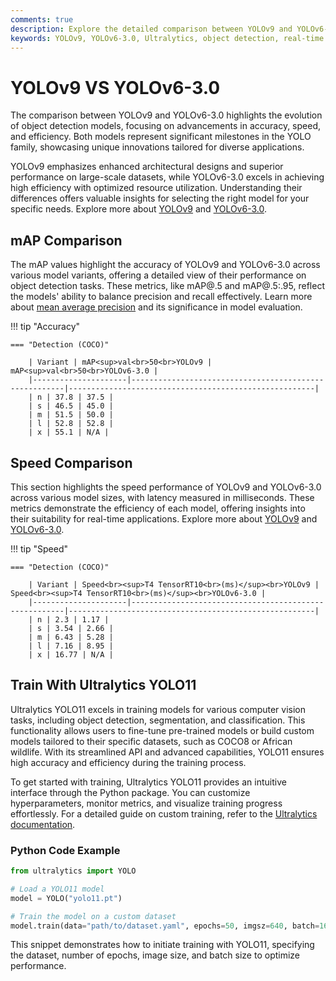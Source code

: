 ```yaml
---
comments: true
description: Explore the detailed comparison between YOLOv9 and YOLOv6-3.0, two cutting-edge models in real-time object detection. Discover how these models differ in performance, efficiency, and suitability for edge AI and computer vision tasks.
keywords: YOLOv9, YOLOv6-3.0, Ultralytics, object detection, real-time AI, edge AI, computer vision, model comparison
---
```


# YOLOv9 VS YOLOv6-3.0

The comparison between YOLOv9 and YOLOv6-3.0 highlights the evolution of object detection models, focusing on advancements in accuracy, speed, and efficiency. Both models represent significant milestones in the YOLO family, showcasing unique innovations tailored for diverse applications.

YOLOv9 emphasizes enhanced architectural designs and superior performance on large-scale datasets, while YOLOv6-3.0 excels in achieving high efficiency with optimized resource utilization. Understanding their differences offers valuable insights for selecting the right model for your specific needs. Explore more about [YOLOv9](https://www.youtube.com/watch?v=ZF7EAodHn1U&t=1s) and [YOLOv6-3.0](https://www.ultralytics.com/blog/introducing-ultralytics-yolov8).

## mAP Comparison

The mAP values highlight the accuracy of YOLOv9 and YOLOv6-3.0 across various model variants, offering a detailed view of their performance on object detection tasks. These metrics, like mAP@.5 and mAP@.5:.95, reflect the models' ability to balance precision and recall effectively. Learn more about [mean average precision](https://www.ultralytics.com/glossary/mean-average-precision-map) and its significance in model evaluation.

!!! tip "Accuracy"

    === "Detection (COCO)"

    	| Variant | mAP<sup>val<br>50<br>YOLOv9 | mAP<sup>val<br>50<br>YOLOv6-3.0 |
    	|---------------------|-------------------------------------------------------|-------------------------------------------------------|
    	| n | 37.8 | 37.5 |
    	| s | 46.5 | 45.0 |
    	| m | 51.5 | 50.0 |
    	| l | 52.8 | 52.8 |
    	| x | 55.1 | N/A |

## Speed Comparison

This section highlights the speed performance of YOLOv9 and YOLOv6-3.0 across various model sizes, with latency measured in milliseconds. These metrics demonstrate the efficiency of each model, offering insights into their suitability for real-time applications. Explore more about [YOLOv9](https://docs.ultralytics.com/models/yolov9/) and [YOLOv6-3.0](https://docs.ultralytics.com/reference/utils/benchmarks/).

!!! tip "Speed"

    === "Detection (COCO)"

    	| Variant | Speed<br><sup>T4 TensorRT10<br>(ms)</sup><br>YOLOv9 | Speed<br><sup>T4 TensorRT10<br>(ms)</sup><br>YOLOv6-3.0 |
    	|---------------------|-------------------------------------------------------|-------------------------------------------------------|
    	| n | 2.3 | 1.17 |
    	| s | 3.54 | 2.66 |
    	| m | 6.43 | 5.28 |
    	| l | 7.16 | 8.95 |
    	| x | 16.77 | N/A |

## Train With Ultralytics YOLO11

Ultralytics YOLO11 excels in training models for various computer vision tasks, including object detection, segmentation, and classification. This functionality allows users to fine-tune pre-trained models or build custom models tailored to their specific datasets, such as COCO8 or African wildlife. With its streamlined API and advanced capabilities, YOLO11 ensures high accuracy and efficiency during the training process.

To get started with training, Ultralytics YOLO11 provides an intuitive interface through the Python package. You can customize hyperparameters, monitor metrics, and visualize training progress effortlessly. For a detailed guide on custom training, refer to the [Ultralytics documentation](https://docs.ultralytics.com/modes/train/).

### Python Code Example

```python
from ultralytics import YOLO

# Load a YOLO11 model
model = YOLO("yolo11.pt")

# Train the model on a custom dataset
model.train(data="path/to/dataset.yaml", epochs=50, imgsz=640, batch=16)
```

This snippet demonstrates how to initiate training with YOLO11, specifying the dataset, number of epochs, image size, and batch size to optimize performance.
